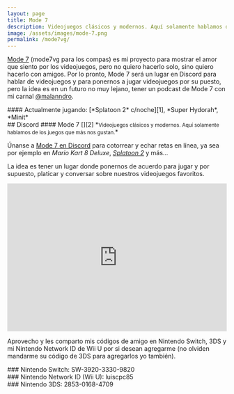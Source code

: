 ```yaml
---
layout: page
title: Mode 7
description: Videojuegos clásicos y modernos. Aquí solamente hablamos de los juegos que más nos gustan.
image: /assets/images/mode-7.png
permalink: /mode7vg/
---
```


[Mode 7][1] (mode7vg para los compas) es mi proyecto para mostrar el amor que siento por los videojuegos, pero no quiero hacerlo solo, sino quiero hacerlo con amigos. Por lo pronto, Mode 7 será un lugar en Discord para hablar de videojuegos y para ponernos a jugar videojuegos por su puesto, pero la idea es en un futuro no muy lejano, tener un podcast de Mode 7 con mi carnal <a href="http://twitter.com/intent/user?screen_name=malanndro&lang=es">@malanndro</a>.

<div class="card text-center">
<div class="card-body">
#### <i class="fas fa-gamepad"></i> Actualmente jugando: [*Splatoon 2* c/noche][1], *Super Hydorah*, *Minit*
</div>
</div>

<div class="row">
<div class="col-md-12 col-lg-6">
## <i class="fab fa-discord"></i> Discord
#### Mode 7 [<i class="fas fa-link" data-toggle="tooltip" data-placement="top" title="Abrir Mode 7 en Discord"></i>][2]
*<small>Videojuegos clásicos y modernos. Aquí solamente hablamos de los juegos que más nos gustan.</small>*

Únanse a [Mode 7 en Discord][2] para cotorrear y echar retas en línea, ya sea por ejemplo en *Mario Kart 8 Deluxe*, [*Splatoon 2*][1] y más...

La idea es tener un lugar donde ponernos de acuerdo para jugar  y por supuesto, platicar y conversar sobre nuestros videojuegos favoritos.
</div>
<div class="col-md-12 col-lg-6">
<iframe src="https://discordapp.com/widget?id=478777821087662092&theme=dark" width="100%" height="340" allowtransparency="true" frameborder="0"></iframe>
</div>
</div>

Aprovecho y les comparto mis códigos de amigo en Nintendo Switch, 3DS y mi Nintendo Network ID de Wii U por si desean agregarme (no olviden mandarme su código de 3DS para agregarlos yo también).

<div class="card text-center">
<div class="card-body">
### <i class="fab fa-nintendo-switch"></i> Nintendo Switch: SW-3920-3330-9820
</div>
</div>

<div class="card text-center">
<div class="card-body">
### Nintendo Network ID (Wii U): luiscpc85
</div>
</div>

<div class="card text-center mb-3">
<div class="card-body">
### Nintendo 3DS: 2853-0168-4709
</div>
</div>

[1]: /splatoon-2/
[2]: https://discord.gg/N2m8gKw